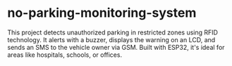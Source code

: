 # no-parking-monitoring-system
This project detects unauthorized parking in restricted zones using RFID technology. It alerts with a buzzer, displays the warning on an LCD, and sends an SMS to the vehicle owner via GSM. Built with ESP32, it's ideal for areas like hospitals, schools, or offices.
